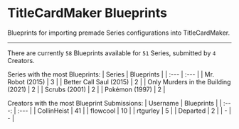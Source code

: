 # TitleCardMaker Blueprints

Blueprints for importing premade Series configurations into TitleCardMaker.

---

There are currently `58` Blueprints available for `51` Series, submitted by `4` Creators.

Series with the most Blueprints:
| Series | Blueprints |
| :--- | :--- |
| Mr. Robot (2015) | 3 |
| Better Call Saul (2015) | 2 |
| Only Murders in the Building (2021) | 2 |
| Scrubs (2001) | 2 |
| Pokémon (1997) | 2 |

Creators with the most Blueprint Submissions:
| Username | Blueprints |
| :---: | :--- |
| CollinHeist | 41 |
| flowcool | 10 |
| rtgurley | 5 |
| Departed | 2 |
| - | - |
